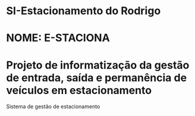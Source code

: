 ﻿# SI-Estacionamento do Rodrigo
# NOME: E-STACIONA
# Projeto de informatização da gestão de entrada, saída e permanência de veículos em estacionamento
Sistema de gestão de estacionamento
